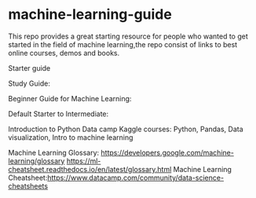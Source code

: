 # machine-learning-guide
This repo provides a great starting resource for people who wanted to get started in the field of machine learning,the repo consist of links to best online courses, demos and books.

Starter guide

Study Guide:

Beginner Guide for Machine Learning:

Default Starter to Intermediate:

Introduction to Python Data camp
Kaggle courses:
Python, Pandas, Data visualization, Intro to machine learning 


Machine Learning Glossary: https://developers.google.com/machine-learning/glossary
                           https://ml-cheatsheet.readthedocs.io/en/latest/glossary.html
Machine Learning Cheatsheet:https://www.datacamp.com/community/data-science-cheatsheets
